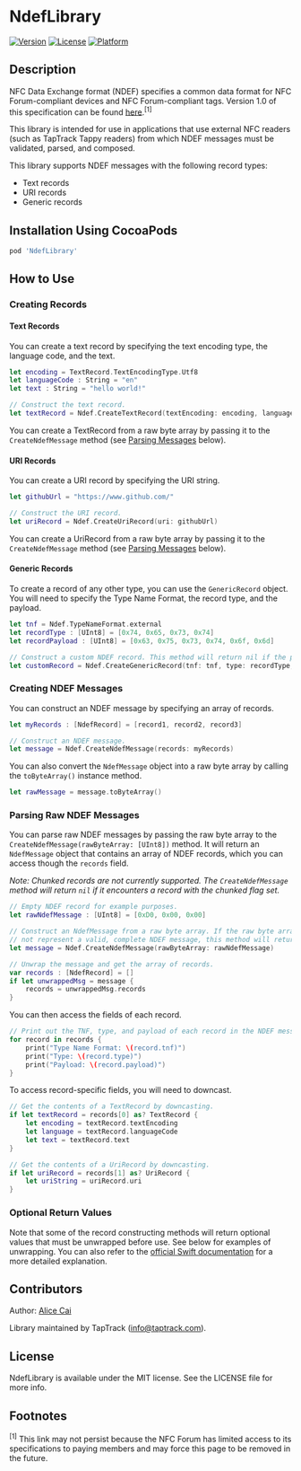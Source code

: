 # NdefLibrary

[![Version](https://img.shields.io/cocoapods/v/NdefLibrary.svg?style=flat)](https://cocoapods.org/pods/NdefLibrary)
[![License](https://img.shields.io/cocoapods/l/NdefLibrary.svg?style=flat)](https://github.com/angular/angular.js/blob/master/LICENSE)
[![Platform](https://img.shields.io/cocoapods/p/NdefLibrary.svg?style=flat)](https://cocoapods.org/pods/NdefLibrary)

## Description

NFC Data Exchange format (NDEF) specifies a common data format for NFC Forum-compliant devices and NFC Forum-compliant tags. Version 1.0 of this specification can be found [here](http://sweet.ua.pt/andre.zuquete/Aulas/IRFID/11-12/docs/NFC%20Data%20Exchange%20Format%20(NDEF).pdf).<sup>[1]</sup>

This library is intended for use in applications that use external NFC readers (such as TapTrack Tappy 
readers) from which NDEF messages must be validated, parsed, and composed.

This library supports NDEF messages with the following record types:

* Text records
* URI records
* Generic records

## Installation Using CocoaPods

```ruby
pod 'NdefLibrary'
```

## How to Use

### Creating Records

#### Text Records

You can create a text record by specifying the text encoding type, the language code, and the text.

```Swift
let encoding = TextRecord.TextEncodingType.Utf8
let languageCode : String = "en"
let text : String = "hello world!"

// Construct the text record.
let textRecord = Ndef.CreateTextRecord(textEncoding: encoding, languageCode: languageCode, text: text)
```

You can create a TextRecord from a raw byte array by passing it to the ```CreateNdefMessage``` method (see [Parsing Messages](#parsing-raw-ndef-messages) below).

#### URI Records

You can create a URI record by specifying the URI string.

```Swift
let githubUrl = "https://www.github.com/"

// Construct the URI record.
let uriRecord = Ndef.CreateUriRecord(uri: githubUrl)
```

You can create a UriRecord from a raw byte array by passing it to the ```CreateNdefMessage``` method (see [Parsing Messages](#parsing-raw-ndef-messages) below).

#### Generic Records

To create a record of any other type, you can use the ```GenericRecord``` object. You will need to specify the Type Name Format, the record type, and the payload.

```Swift
let tnf = Ndef.TypeNameFormat.external
let recordType : [UInt8] = [0x74, 0x65, 0x73, 0x74]
let recordPayload : [UInt8] = [0x63, 0x75, 0x73, 0x74, 0x6f, 0x6d]

// Construct a custom NDEF record. This method will return nil if the payload is invalid.
let customRecord = Ndef.CreateGenericRecord(tnf: tnf, type: recordType, payload: recordPayload)
```

### Creating NDEF Messages

You can construct an NDEF message by specifying an array of records.

```Swift
let myRecords : [NdefRecord] = [record1, record2, record3]

// Construct an NDEF message.
let message = Ndef.CreateNdefMessage(records: myRecords)
```

You can also convert the ```NdefMessage``` object into a raw byte array by calling the ```toByteArray()``` instance method.

```Swift
let rawMessage = message.toByteArray()
```

### Parsing Raw NDEF Messages

You can parse raw NDEF messages by passing the raw byte array to the ```CreateNdefMessage(rawByteArray: [UInt8])``` method. It will return an ```NdefMessage``` object that contains an array of NDEF records, which you can access though the ```records``` field.

*Note: Chunked records are not currently supported. The ```CreateNdefMessage``` method will return ```nil``` if it encounters a record with the chunked flag set.*

```Swift
// Empty NDEF record for example purposes.
let rawNdefMessage : [UInt8] = [0xD0, 0x00, 0x00]

// Construct an NdefMessage from a raw byte array. If the raw byte array does
// not represent a valid, complete NDEF message, this method will return nil.
let message = Ndef.CreateNdefMessage(rawByteArray: rawNdefMessage)

// Unwrap the message and get the array of records.
var records : [NdefRecord] = []
if let unwrappedMsg = message {
    records = unwrappedMsg.records
}
```

You can then access the fields of each record.

```Swift
// Print out the TNF, type, and payload of each record in the NDEF message.
for record in records {
    print("Type Name Format: \(record.tnf)")
    print("Type: \(record.type)")
    print("Payload: \(record.payload)")
}
```

To access record-specific fields, you will need to downcast.

```Swift
// Get the contents of a TextRecord by downcasting.
if let textRecord = records[0] as? TextRecord {
    let encoding = textRecord.textEncoding
    let language = textRecord.languageCode
    let text = textRecord.text
}

// Get the contents of a UriRecord by downcasting.
if let uriRecord = records[1] as? UriRecord {
    let uriString = uriRecord.uri
}
```

### Optional Return Values

Note that some of the record constructing methods will return optional values that must be unwrapped before use. See below for examples of unwrapping. You can also refer to the [official Swift documentation](https://docs.swift.org/swift-book/LanguageGuide/OptionalChaining.html) for a more detailed explanation.

## Contributors

Author: [Alice Cai](https://github.com/alice-cai)

Library maintained by TapTrack (info@taptrack.com).

## License

NdefLibrary is available under the MIT license. See the LICENSE file for more info.

## Footnotes

<sup>[1]</sup> This link may not persist because the NFC Forum has limited access to its specifications to paying members and may force this page to be removed in the future.
